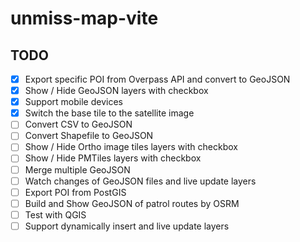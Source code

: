# unmiss-map-vite

## TODO

- [x] Export specific POI from Overpass API and convert to GeoJSON
- [x] Show / Hide GeoJSON layers with checkbox
- [x] Support mobile devices
- [x] Switch the base tile to the satellite image
- [ ] Convert CSV to GeoJSON
- [ ] Convert Shapefile to GeoJSON
- [ ] Show / Hide Ortho image tiles layers with checkbox
- [ ] Show / Hide PMTiles layers with checkbox
- [ ] Merge multiple GeoJSON
- [ ] Watch changes of GeoJSON files and live update layers
- [ ] Export POI from PostGIS
- [ ] Build and Show GeoJSON of patrol routes by OSRM
- [ ] Test with QGIS
- [ ] Support dynamically insert and live update layers
